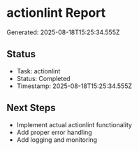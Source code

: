 # actionlint Report

Generated: 2025-08-18T15:25:34.555Z

## Status
- Task: actionlint
- Status: Completed
- Timestamp: 2025-08-18T15:25:34.555Z

## Next Steps
- Implement actual actionlint functionality
- Add proper error handling
- Add logging and monitoring
